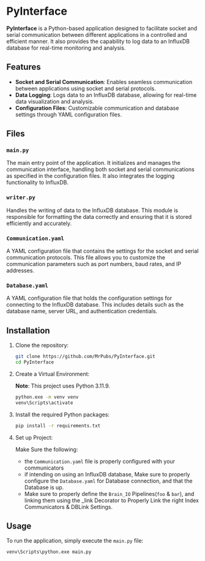 # PyInterface

**PyInterface** is a Python-based application designed to facilitate socket and serial communication between different applications in a controlled and efficient manner. It also provides the capability to log data to an InfluxDB database for real-time monitoring and analysis.

## Features

- **Socket and Serial Communication**: Enables seamless communication between applications using socket and serial protocols.
- **Data Logging**: Logs data to an InfluxDB database, allowing for real-time data visualization and analysis.
- **Configuration Files**: Customizable communication and database settings through YAML configuration files.

## Files

### `main.py`
The main entry point of the application. It initializes and manages the communication interface, handling both socket and serial communications as specified in the configuration files. It also integrates the logging functionality to InfluxDB.

### `writer.py`
Handles the writing of data to the InfluxDB database. This module is responsible for formatting the data correctly and ensuring that it is stored efficiently and accurately.

### `Communication.yaml`
A YAML configuration file that contains the settings for the socket and serial communication protocols. This file allows you to customize the communication parameters such as port numbers, baud rates, and IP addresses.

### `Database.yaml`
A YAML configuration file that holds the configuration settings for connecting to the InfluxDB database. This includes details such as the database name, server URL, and authentication credentials.

## Installation
    
1. Clone the repository:

    ```bash
    git clone https://github.com/MrPubs/PyInterface.git
    cd PyInterface
    ```
    
2. Create a Virtual Environment:

    **Note**: This project uses Python 3.11.9.

    ```bash
    python.exe -m venv venv
    venv\Scripts\activate
    ```

3. Install the required Python packages:

    ```bash
    pip install -r requirements.txt
    ```

4. Set up Project:
   
    Make Sure the following:
    * the `Communication.yaml` file is properly configured with your communicators
    * if intending on using an InfluxDB database, Make sure to properly configure the `Database.yaml` for Database connection, and that the Database is up.
    * Make sure to properly define the `Brain_IO` Pipelines(`foo` & `bar`), and linking them using the _link Decorator to Properly Link the right Index Communicators & DBLink Settings.

## Usage

To run the application, simply execute the `main.py` file:

```bash
venv\Scripts\python.exe main.py
```
